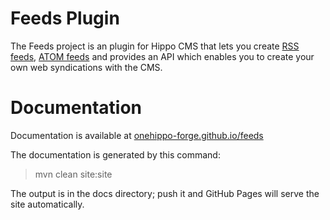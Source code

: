 
# Feeds Plugin

The Feeds project is an plugin for Hippo CMS that lets you create [RSS feeds](http://cyber.law.harvard.edu/rss/rss.html), [ATOM 
feeds](http://www.atomenabled.org/developers/syndication/atom-format-spec.php) and provides an API which enables you to 
create your own web syndications with the CMS.   

# Documentation 

Documentation is available at [onehippo-forge.github.io/feeds](https://onehippo-forge.github.io/feeds)

The documentation is generated by this command:

 > mvn clean site:site
 
The output is in the docs directory; push it and GitHub Pages will serve the site automatically. 
